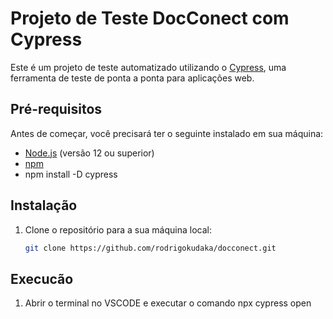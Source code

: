 # Projeto de Teste DocConect com Cypress

Este é um projeto de teste automatizado utilizando o [Cypress](https://www.cypress.io/), uma ferramenta de teste de ponta a ponta para aplicações web.

## Pré-requisitos

Antes de começar, você precisará ter o seguinte instalado em sua máquina:

- [Node.js](https://nodejs.org/) (versão 12 ou superior)
- [npm](https://www.npmjs.com/)
- npm install -D cypress 

## Instalação

1. Clone o repositório para a sua máquina local:

   ```bash
   git clone https://github.com/rodrigokudaka/docconect.git

## Execucão 

1. Abrir o terminal no VSCODE e executar o comando npx cypress open
